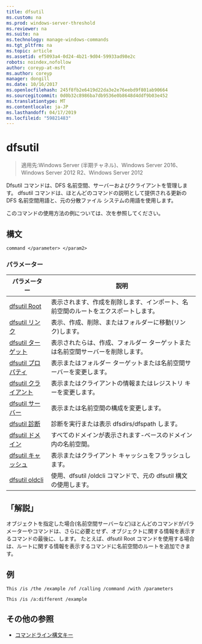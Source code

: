 ```yaml
---
title: dfsutil
ms.custom: na
ms.prod: windows-server-threshold
ms.reviewer: na
ms.suite: na
ms.technology: manage-windows-commands
ms.tgt_pltfrm: na
ms.topic: article
ms.assetid: ef5093a4-0d24-4b21-9d04-59933ad98e2c
robots: noindex,nofollow
author: coreyp-at-msft
ms.author: coreyp
manager: dongill
ms.date: 10/16/2017
ms.openlocfilehash: 245f8fb2e6419d22da3e2e76eebd9f801ab90664
ms.sourcegitcommit: 0d0b32c8986ba7db9536e0b8648d4ddf9b03e452
ms.translationtype: MT
ms.contentlocale: ja-JP
ms.lasthandoff: 04/17/2019
ms.locfileid: "59821483"
---
```

# <a name="dfsutil"></a>dfsutil

>適用先:Windows Server (半期チャネル)、Windows Server 2016、Windows Server 2012 R2、Windows Server 2012

Dfsutil コマンドは、DFS 名前空間、サーバーおよびクライアントを管理します。 dfsutil コマンドは、ほとんどのコマンドの説明として提供される更新の DFS 名前空間用語と、元の分散ファイル システムの用語を使用します。

このコマンドの使用方法の例については、次を参照してください。 

## <a name="syntax"></a>構文

```
command </parameter> </param2>
```

### <a name="parameters"></a>パラメーター

|パラメーター|説明|
|-------|--------|
|[dfsutil Root](dfsutil-root.md)|表示されます、作成を削除します、インポート、名前空間のルートをエクスポートします。|
|[dfsutil リンク](dfsutil-link.md)|表示、作成、削除、またはフォルダーに移動\(リンク\)します。|
|[dfsutil ターゲット](dfsutil-target.md)|表示されたらは、作成、フォルダー ターゲットまたは名前空間サーバーを削除します。|
|[dfsutil プロパティ](dfsutil-property.md)|表示またはフォルダー ターゲットまたは名前空間サーバーを変更します。|
|[dfsutil クライアント](dfsutil-client.md)|表示またはクライアントの情報またはレジストリ キーを変更します。|
|[dfsutil サーバー](dfsutil-server.md)|表示または名前空間の構成を変更します。|
|[dfsutil 診断](dfsutil-diag.md)|診断を実行または表示 dfsdirs\/dfspath します。|
|[dfsutil ドメイン](dfsutil-domain.md)|すべてのドメインが表示されます\-ベースのドメイン内の名前空間。|
|[dfsutil キャッシュ](dfsutil-cache.md)|表示またはクライアント キャッシュをフラッシュします。|
|[dfsutil oldcli](dfsutil-oldcli.md)|使用、dfsutil \/oldcli コマンドで、元の dfsutil 構文の使用します。|

## <a name="remarks-optional-section"></a>「解説」 <optional section>
オブジェクトを指定した場合\(名前空間サーバーなど\)ほとんどのコマンドがパラメーターやコマンドは、さらに必要とせず、オブジェクトに関する情報を表示するコマンドの最後に、します。 たとえば、dfsutil Root コマンドを使用する場合は、ルートに関する情報を表示するコマンドに名前空間のルートを追加できます。

## <a name="BKMK_Examples"></a>例
<Here is where you put a detailed description of your example.>

```
This /is /the /example /of /calling /command /with /parameters
```

<Here is where you put a detailed description of another example.>

```
This /is /a:different /example
```

## <a name="additional-references"></a>その他の参照

-   [コマンドライン構文キー](command-line-syntax-key.md)


